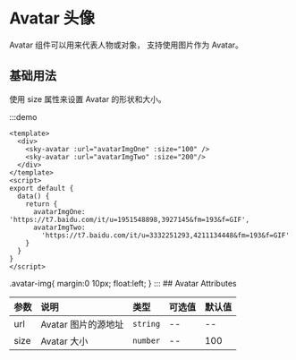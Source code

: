 # Avatar 头像

Avatar 组件可以用来代表人物或对象， 支持使用图片作为 Avatar。

## 基础⽤法

使用 size 属性来设置 Avatar 的形状和大小。

:::demo

```vue
<template>
  <div>
    <sky-avatar :url="avatarImgOne" :size="100" />
    <sky-avatar :url="avatarImgTwo" :size="200"/>
  </div>
</template>
<script>
export default {
  data() {
    return {
      avatarImgOne: 'https://t7.baidu.com/it/u=1951548898,3927145&fm=193&f=GIF',
      avatarImgTwo:
        'https://t7.baidu.com/it/u=3332251293,4211134448&fm=193&f=GIF'
    }
  }
}
</script>
```

<component is="style">
.avatar-img{
  margin:0 10px;
  float:left;
}
</component>
:::
## Avatar Attributes

| 参数  | 说明              | 类型     | 可选值        | 默认值 |
| :------ | :----------------- | :------- | :-------------- | :----- |
| url  | Avatar 图片的源地址| `string` | --     | --      |
| size    | Avatar 大小       | `number` | --  | 100     |
